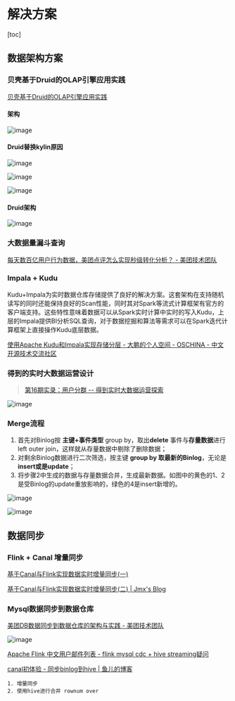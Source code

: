 # 解决方案

[toc]

## 数据架构方案

### 贝壳基于Druid的OLAP引擎应用实践

[贝壳基于Druid的OLAP引擎应用实践](https://mp.weixin.qq.com/s/girNB7c_5jM2-TPCCIkc3Q)

#### 架构

![image](https://static.lovedata.net/21-04-02-ab0d9a731b82a6148c2ba11049d2f1d7.png-wm)

#### Druid替换kylin原因

![image](https://static.lovedata.net/21-04-02-24afa1a4d3d5f28cbc57a9c8028e8112.png-wm)

![image](https://static.lovedata.net/21-04-02-15da3c7c9541a8c436e73b5a81f0fc56.png-wm)

![image](https://static.lovedata.net/21-04-02-e2e0ef29339b61827aa6f7a2170c5bea.png-wm)



#### Druid架构

![image](https://static.lovedata.net/21-04-02-3a1f1e7b9cedb2222838c3e017005a2e.png-wm)



### 大数据量漏斗查询

[每天数百亿用户行为数据，美团点评怎么实现秒级转化分析？ - 美团技术团队](https://tech.meituan.com/2018/03/20/user-funnel-analysis-design-build.html)

### Impala + Kudu 

Kudu+Impala为实时数据仓库存储提供了良好的解决方案。这套架构在支持随机读写的同时还能保持良好的Scan性能，同时其对Spark等流式计算框架有官方的客户端支持。这些特性意味着数据可以从Spark实时计算中实时的写入Kudu，上层的Impala提供BI分析SQL查询，对于数据挖掘和算法等需求可以在Spark迭代计算框架上直接操作Kudu底层数据。

[使用Apache Kudu和Impala实现存储分层 - 大鹏的个人空间 - OSCHINA - 中文开源技术交流社区](https://my.oschina.net/dabird/blog/3051625)

### 得到的实时大数据运营设计

> [第16期实录：用户分群 -- 得到实时大数据运营探索](https://mp.weixin.qq.com/s/yz3GCgAY1t8cTbviaNtnFQ)

 ![image](https://static.lovedata.net/20-07-03-cd6ce673112f45040cb8aeb138acd3e3.png-wm)

###  Merge流程

1. 首先对Binlog按 **主键+事件类型** group by，取出**delete** 事件与**存量数据**进行left outer join，这样就从存量数据中剔除了删除数据；
2. 对剩余Binlog数据进行二次筛选，按主键 **group by 取最新的Binlog**，无论是**insert或是update**；
3. 将步骤2中生成的数据与存量数据合并，生成最新数据。如图中的黄色的1、2是受Binlog的update重放影响的，绿色的4是insert新增的。

![image](https://static.lovedata.net/20-07-03-d99d464e7c25bea52f2cd0e3dfc879a5.png-wm)

![image](https://static.lovedata.net/20-07-03-174c85904728226c3d499924c23d9ef5.png-wm)





## 数据同步

### Flink + Canal  增量同步

[基于Canal与Flink实现数据实时增量同步(一)]([https://jiamaoxiang.top/2020/03/05/%E5%9F%BA%E4%BA%8ECanal%E4%B8%8EFlink%E5%AE%9E%E7%8E%B0%E6%95%B0%E6%8D%AE%E5%AE%9E%E6%97%B6%E5%A2%9E%E9%87%8F%E5%90%8C%E6%AD%A5-%E4%B8%80/](https://jiamaoxiang.top/2020/03/05/基于Canal与Flink实现数据实时增量同步-一/))

[基于Canal与Flink实现数据实时增量同步(二) | Jmx's Blog](https://jiamaoxiang.top/2020/03/24/%E5%9F%BA%E4%BA%8ECanal%E4%B8%8EFlink%E5%AE%9E%E7%8E%B0%E6%95%B0%E6%8D%AE%E5%AE%9E%E6%97%B6%E5%A2%9E%E9%87%8F%E5%90%8C%E6%AD%A5-%E4%BA%8C/)

### Mysql数据同步到数据仓库

[美团DB数据同步到数据仓库的架构与实践 - 美团技术团队](https://tech.meituan.com/2018/12/06/binlog-dw.html)

![image](https://static.lovedata.net/21-03-30-cb3b5841fe59a7c647565c1c07d3f538.png-wm)

[Apache Flink 中文用户邮件列表 - flink mysql cdc + hive streaming疑问](http://apache-flink.147419.n8.nabble.com/flink-mysql-cdc-hive-streaming-td8223.html)

[canal初体验 - 同步binlog到hive | 鱼儿的博客](https://yuerblog.cc/2020/12/30/canal%E5%88%9D%E4%BD%93%E9%AA%8C-%E5%90%8C%E6%AD%A5binlog%E5%88%B0hive/)

 	1. 增量同步
 	2. 使用hive进行合并 rownum over 



